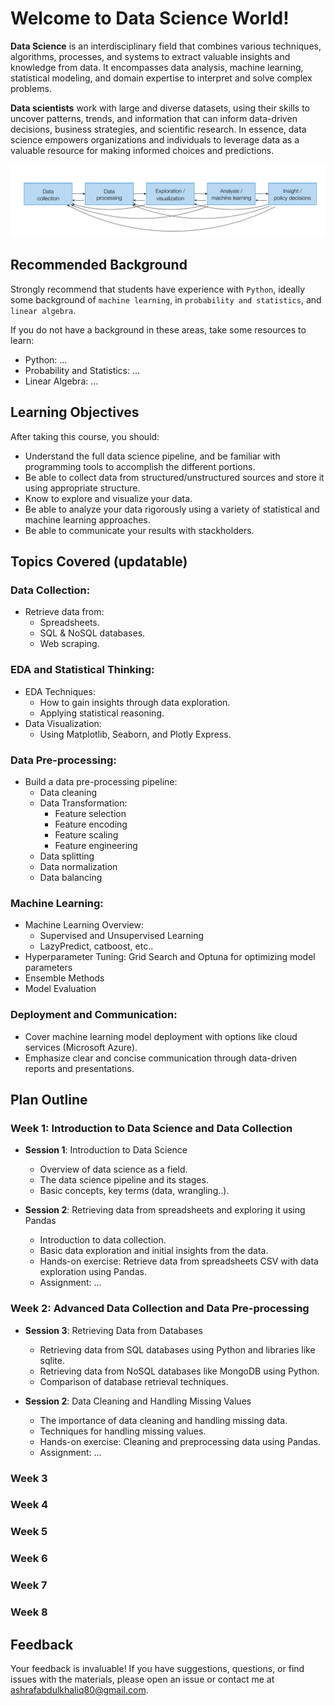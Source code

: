 # Welcome to Data Science World!

**Data Science** is an interdisciplinary field that combines various techniques, algorithms, processes, and systems to extract valuable insights and knowledge from data. It encompasses data analysis, machine learning, statistical modeling, and domain expertise to interpret and solve complex problems. 

**Data scientists** work with large and diverse datasets, using their skills to uncover patterns, trends, and information that can inform data-driven decisions, business strategies, and scientific research. In essence, data science empowers organizations and individuals to leverage data as a valuable resource for making informed choices and predictions.

![Data Science Pipeline](images/data-science-pipeline.png)

##  Recommended Background

Strongly recommend that students have experience with `Python`, ideally some background of `machine learning`, in `probability and statistics`, and `linear algebra`.

If you do not have a background in these areas, take some resources to learn:
- Python: ...
- Probability and Statistics: ...
- Linear Algebra: ...

## Learning Objectives

After taking this course, you should:
- Understand the full data science pipeline, and be familiar with programming tools to accomplish the different portions.
- Be able to collect data from structured/unstructured sources and store it using appropriate structure.
- Know to explore and visualize your data.
- Be able to analyze your data rigorously using a variety of statistical and machine learning approaches.
- Be able to communicate your results with stackholders.

## Topics Covered (updatable)

### Data Collection:
  - Retrieve data from:
    - Spreadsheets.
    - SQL & NoSQL databases.
    - Web scraping.

### EDA and Statistical Thinking:
  - EDA Techniques:
    - How to gain insights through data exploration.
    - Applying statistical reasoning.
- Data Visualization:
    - Using Matplotlib, Seaborn, and Plotly Express.

### Data Pre-processing:
  - Build a data pre-processing pipeline:
    - Data cleaning
    - Data Transformation:
      - Feature selection
      - Feature encoding
      - Feature scaling
      - Feature engineering
    - Data splitting
    - Data normalization
    - Data balancing

### Machine Learning:
  - Machine Learning Overview:
    - Supervised and Unsupervised Learning
    - LazyPredict, catboost, etc..
  - Hyperparameter Tuning: Grid Search and Optuna for optimizing model parameters
  - Ensemble Methods
  - Model Evaluation

### Deployment and Communication:
  - Cover machine learning model deployment with options like cloud services (Microsoft Azure).
  - Emphasize clear and concise communication through data-driven reports and presentations.

## Plan Outline

### Week 1: Introduction to Data Science and Data Collection
- **Session 1**: Introduction to Data Science
  - Overview of data science as a field.
  - The data science pipeline and its stages.
  - Basic concepts, key terms (data, wrangling..).

- **Session 2**: Retrieving data from spreadsheets and exploring it using Pandas
  - Introduction to data collection.
  - Basic data exploration and initial insights from the data.
  - Hands-on exercise: Retrieve data from spreadsheets CSV with data exploration using Pandas.
  - Assignment: ...

### Week 2: Advanced Data Collection and Data Pre-processing
- **Session 3**: Retrieving Data from Databases
  - Retrieving data from SQL databases using Python and libraries like sqlite.
  - Retrieving data from NoSQL databases like MongoDB using Python.
  - Comparison of database retrieval techniques.

- **Session 2**: Data Cleaning and Handling Missing Values
  - The importance of data cleaning and handling missing data.
  - Techniques for handling missing values.
  - Hands-on exercise: Cleaning and preprocessing data using Pandas.
  - Assignment: ...
### Week 3

### Week 4

### Week 5

### Week 6

### Week 7

### Week 8

## Feedback

Your feedback is invaluable! If you have suggestions, questions, or find issues with the materials, please open an issue or contact me at ashrafabdulkhaliq80@gmail.com.
